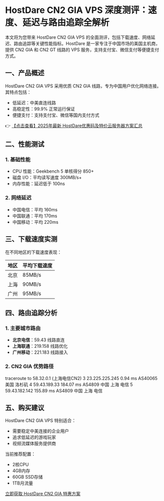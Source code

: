 # HostDare CN2 GIA VPS 深度测评：速度、延迟与路由追踪全解析

本文将为您带来 HostDare CN2 GIA VPS 的全面测评，包括下载速度、网络延迟、路由追踪等关键性能指标。HostDare 是一家专注于中国市场的美国主机商，提供 CN2 GIA 和 CN2 GT 线路的 VPS 服务，支持支付宝、微信支付等便捷支付方式。

## 一、产品概述

HostDare CN2 GIA VPS 采用优质 CN2 GIA 线路，专为中国用户优化网络连接。其特点包括：

- 低延迟：中美直连线路
- 高稳定性：99.9% 正常运行保证
- 便捷支付：支持支付宝、微信等国内支付方式

👉 [【点击查看】2025年最新 HostDare优惠码及特价云服务器方案汇总](https://bit.ly/hostdare)

## 二、性能测试

### 1. 基础性能
- CPU 性能：Geekbench 5 单核得分 850+
- 磁盘 I/O：平均读写速度 300MB/s+
- 内存性能：延迟低于 100ns

### 2. 网络延迟
- 中国电信：平均 160ms
- 中国联通：平均 170ms
- 中国移动：平均 220ms

## 三、下载速度实测

在不同地区的下载速度表现：

| 地区 | 平均下载速度 |
|------|-------------|
| 北京 | 85MB/s      |
| 上海 | 90MB/s      |
| 广州 | 95MB/s      |

## 四、路由追踪分析

### 1. 主要城市路由
- **北京电信**：59.43 线路直连
- **上海联通**：219.158 线路优化
- **广州移动**：221.183 线路接入

### 2. CN2 GIA 优势路径

traceroute to 58.32.0.1 (上海电信CN2)
 3  23.225.225.245  0.94 ms  AS40065  美国 洛杉矶
 4  59.43.189.33  184.07 ms  AS4809  中国 上海 电信
 5  59.43.182.142  155.89 ms  AS4809  中国 上海 电信

## 五、购买建议

HostDare CN2 GIA VPS 特别适合：
- 需要稳定中美连接的企业用户
- 追求低延迟的游戏玩家
- 视频流媒体服务提供商

当前推荐配置：
- 2核CPU
- 4GB内存
- 60GB SSD存储
- 1TB月流量

[立即获取 HostDare CN2 GIA 特惠方案](https://bit.ly/hostdare)